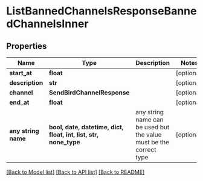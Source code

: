 # ListBannedChannelsResponseBannedChannelsInner


## Properties
Name | Type | Description | Notes
------------ | ------------- | ------------- | -------------
**start_at** | **float** |  | [optional] 
**description** | **str** |  | [optional] 
**channel** | **SendBirdChannelResponse** |  | [optional] 
**end_at** | **float** |  | [optional] 
**any string name** | **bool, date, datetime, dict, float, int, list, str, none_type** | any string name can be used but the value must be the correct type | [optional]

[[Back to Model list]](../README.md#documentation-for-models) [[Back to API list]](../README.md#documentation-for-api-endpoints) [[Back to README]](../README.md)


